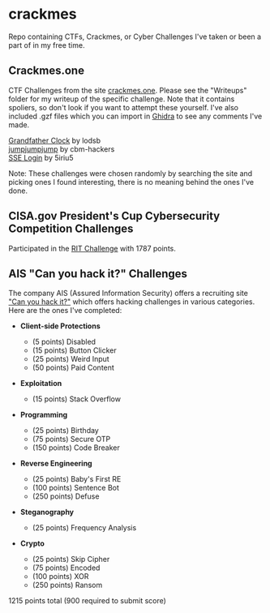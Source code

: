 # crackmes

Repo containing CTFs, Crackmes, or Cyber Challenges I've taken or been a part of in my free time.

## Crackmes.one

CTF Challenges from the site [crackmes.one](https://www.crackmes.one). Please see the "Writeups" folder for my writeup of the specific challenge. Note that it contains spoliers, so don't look if you want to attempt these yourself. I've also included .gzf files which you can import in [Ghidra](https://github.com/NationalSecurityAgency/ghidra) to see any comments I've made.

[Grandfather Clock](https://crackmes.one/crackme/60db74bb33c5d410b88430dc) by lodsb\
[jumpjumpjump](https://crackmes.one/crackme/5c1a939633c5d41e58e005d1) by cbm-hackers\
[SSE Login](https://crackmes.one/crackme/65a81968eef082e477ff5d10) by 5iriu5

Note: These challenges were chosen randomly by searching the site and picking ones I found interesting, there is no meaning behind the ones I've done.

## CISA.gov President's Cup Cybersecurity Competition Challenges

Participated in the [RIT Challenge](https://expo.cisa.gov/gb/game/65da662f1f3d4d408e1519bc96d0e2cb) with 1787 points.

## AIS "Can you hack it?" Challenges

The company AIS (Assured Information Security) offers a recruiting site ["Can you hack it?"](https://hack.ainfosec.com/) which offers hacking challenges in various categories. Here are the ones I've completed:

* **Client-side Protections**
   * (5 points) Disabled
   * (15 points) Button Clicker
   * (25 points) Weird Input
   * (50 points) Paid Content

* **Exploitation**
   * (15 points) Stack Overflow

* **Programming**
   * (25 points) Birthday
   * (75 points) Secure OTP
   * (150 points) Code Breaker

* **Reverse Engineering**
   * (25 points) Baby's First RE
   * (100 points) Sentence Bot
   * (250 points) Defuse

* **Steganography**
   * (25 points) Frequency Analysis

* **Crypto**
   * (25 points) Skip Cipher
   * (75 points) Encoded
   * (100 points) XOR
   * (250 points) Ransom


1215 points total (900 required to submit score)


